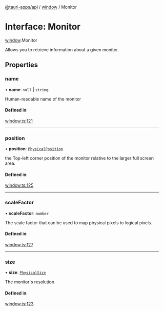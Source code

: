 [@tauri-apps/api](../README.md) / [window](../modules/window.md) / Monitor

# Interface: Monitor

[window](../modules/window.md).Monitor

Allows you to retrieve information about a given monitor.

## Properties

### name

• **name**: ``null`` \| `string`

Human-readable name of the monitor

#### Defined in

[window.ts:121](https://github.com/tauri-apps/tauri/blob/6e16679/tooling/api/src/window.ts#L121)

___

### position

• **position**: [`PhysicalPosition`](../classes/window.PhysicalPosition.md)

the Top-left corner position of the monitor relative to the larger full screen area.

#### Defined in

[window.ts:125](https://github.com/tauri-apps/tauri/blob/6e16679/tooling/api/src/window.ts#L125)

___

### scaleFactor

• **scaleFactor**: `number`

The scale factor that can be used to map physical pixels to logical pixels.

#### Defined in

[window.ts:127](https://github.com/tauri-apps/tauri/blob/6e16679/tooling/api/src/window.ts#L127)

___

### size

• **size**: [`PhysicalSize`](../classes/window.PhysicalSize.md)

The monitor's resolution.

#### Defined in

[window.ts:123](https://github.com/tauri-apps/tauri/blob/6e16679/tooling/api/src/window.ts#L123)
